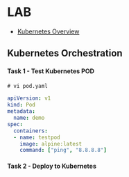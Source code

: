 # LAB

- [Kubernetes Overview](https://docs.docker.com/get-started/orchestration/)

## Kubernetes Orchestration

#### Task 1 - Test Kubernetes POD 

```diff
# vi pod.yaml
```

```yaml
apiVersion: v1
kind: Pod
metadata:
  name: demo
spec:
  containers:
  - name: testpod
    image: alpine:latest
    command: ["ping", "8.8.8.8"]
```

#### Task 2 - Deploy to Kubernetes

```yaml
```

